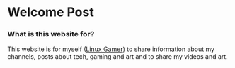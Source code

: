 # Welcome Post
### What is this website for?
This website is for myself ([Linux Gamer](https://www.youtube.com/channel/UCbBtLFxKBpcwt85EoP0kXRg)) to share information about my channels, posts about tech, gaming and art and to share my videos and art.
